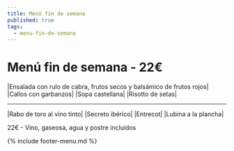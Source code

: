 ```yaml
---
title: Menú fin de semana
published: true
tags:
  - menu-fin-de-semana
---
```


# Menú fin de semana - 22€

|Ensalada con rulo de cabra, frutos secos y balsámico de frutos rojos|
|Callos con garbanzos|
|Sopa castellana|
|Risotto de setas|

------

|Rabo de toro al vino tinto|
|Secreto ibérico|
|Entrecot|
|Lubina a la plancha|

22€ - Vino, gaseosa, agua y postre incluidos

{% include footer-menu.md %}
